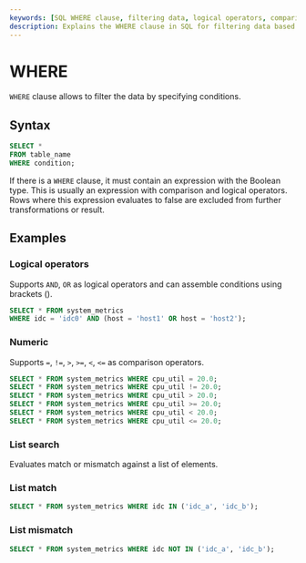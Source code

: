 ```yaml
---
keywords: [SQL WHERE clause, filtering data, logical operators, comparison operators, list search]
description: Explains the WHERE clause in SQL for filtering data based on conditions, including syntax, examples with logical and comparison operators, and list search functionalities.
---
```


# WHERE

`WHERE` clause allows to filter the data by specifying conditions.

## Syntax

```sql
SELECT *
FROM table_name
WHERE condition;
```

If there is a `WHERE` clause, it must contain an expression with the Boolean type. This is usually
an expression with comparison and logical operators. Rows where this expression evaluates to false are
excluded from further transformations or result.

## Examples

### Logical operators

Supports `AND`, `OR` as logical operators and can assemble conditions using brackets ().

```sql
SELECT * FROM system_metrics
WHERE idc = 'idc0' AND (host = 'host1' OR host = 'host2');
```

### Numeric

Supports `=`, `!=`, `>`, `>=`, `<`, `<=` as comparison operators.

```sql
SELECT * FROM system_metrics WHERE cpu_util = 20.0;
SELECT * FROM system_metrics WHERE cpu_util != 20.0;
SELECT * FROM system_metrics WHERE cpu_util > 20.0;
SELECT * FROM system_metrics WHERE cpu_util >= 20.0;
SELECT * FROM system_metrics WHERE cpu_util < 20.0;
SELECT * FROM system_metrics WHERE cpu_util <= 20.0;
```

### List search

Evaluates match or mismatch against a list of elements.

### List match

```sql
SELECT * FROM system_metrics WHERE idc IN ('idc_a', 'idc_b');
```

### List mismatch

```sql
SELECT * FROM system_metrics WHERE idc NOT IN ('idc_a', 'idc_b');
```
